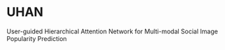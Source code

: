 # UHAN
User-guided Hierarchical Attention Network for Multi-modal Social Image Popularity Prediction
